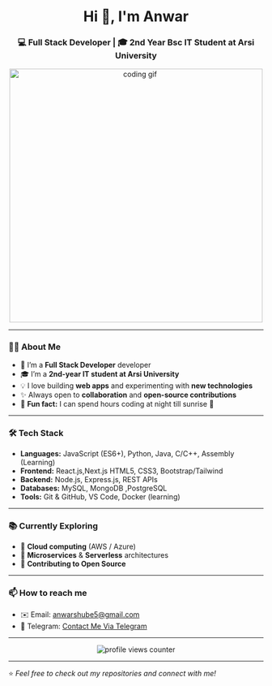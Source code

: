 <!-- Profile README -->

<h1 align="center">Hi 👋, I'm Anwar </h1>
<h3 align="center">💻 Full Stack Developer | 🎓 2nd Year Bsc IT Student at Arsi University</h3>

<p align="center">
  <img src="https://media.giphy.com/media/qgQUggAC3Pfv687qPC/giphy.gif" alt="coding gif" width="500"/>
</p>

---

### 👨‍💻 About Me  
- 🌱 I’m a **Full Stack Developer** developer
- 🎓 I’m a **2nd-year IT student at Arsi University**  
- 💡 I love building **web apps** and experimenting with **new technologies**  
- ✨ Always open to **collaboration** and **open-source contributions**  
- 🌙 **Fun fact:** I can spend hours coding at night till sunrise 🌅

---

### 🛠️ Tech Stack  
- **Languages:** JavaScript (ES6+), Python, Java, C/C++, Assembly (Learning)
- **Frontend:** React.js,Next.js HTML5, CSS3, Bootstrap/Tailwind  
- **Backend:** Node.js, Express.js, REST APIs  
- **Databases:** MySQL, MongoDB ,PostgreSQL
- **Tools:** Git & GitHub, VS Code, Docker (learning)  

---

### 📚 Currently Exploring  
- 🔹 **Cloud computing** (AWS / Azure)  
- 🔹 **Microservices** & **Serverless** architectures  
- 🔹 **Contributing to Open Source**  

---

### 📫 How to reach me  
- ✉️ Email: anwarshube5@gmail.com
- 💼 Telegram: [ Contact Me Via Telegram](https://t.me/LeaderW5)  

---

<p align="center">
  <img src="https://komarev.com/ghpvc/?username=Sgfhnn&label=Profile%20views&color=0e75b6&style=flat" alt="profile views counter"/>
</p>

---

⭐️ *Feel free to check out my repositories and connect with me!*
